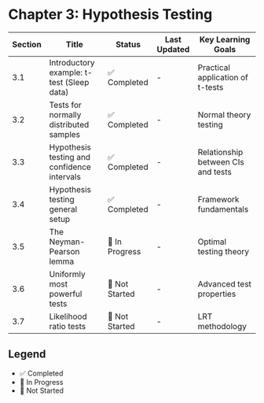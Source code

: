 # Chapter 3: Hypothesis Testing

| Section | Title                                       | Status         | Last Updated | Key Learning Goals                 |
| ------- | ------------------------------------------- | -------------- | ------------ | ---------------------------------- |
| 3.1     | Introductory example: t-test (Sleep data)   | ✅ Completed   | -            | Practical application of t-tests   |
| 3.2     | Tests for normally distributed samples      | ✅ Completed   | -            | Normal theory testing              |
| 3.3     | Hypothesis testing and confidence intervals | ✅ Completed   | -            | Relationship between CIs and tests |
| 3.4     | Hypothesis testing general setup            | ✅ Completed   | -            | Framework fundamentals             |
| 3.5     | The Neyman-Pearson lemma                    | 🚧 In Progress | -            | Optimal testing theory             |
| 3.6     | Uniformly most powerful tests               | 📝 Not Started | -            | Advanced test properties           |
| 3.7     | Likelihood ratio tests                      | 📝 Not Started | -            | LRT methodology                    |

## Legend

- ✅ Completed
- 🚧 In Progress
- 📝 Not Started
